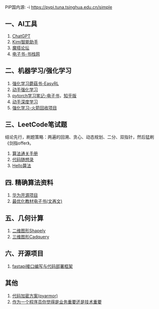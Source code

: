 PIP国内源: -i https://pypi.tuna.tsinghua.edu.cn/simple

## 一、AI工具

1. [ChatGPT](https://v2.aichatoszx.com/#/chat/1716187334795)
2. [Kimi智能助手](https://kimi.moonshot.cn/)
3. [魔搭论坛](https://www.modelscope.cn/home)
4. [电子书-书栈网](https://www.bookstack.cn/)

## 二、机器学习/强化学习

1. [强化学习蘑菇书-EasyRL](https://datawhalechina.github.io/easy-rl/)
2. [动手强化学习](https://hrl.boyuai.com/chapter/1/)
3. [pytorch学习笔记-电子书](https://pytorch.zhangxiann.com/)，[知乎版](https://zhuanlan.zhihu.com/p/265394674)
4. [动手深度学习](https://zh.d2l.ai/chapter_preface/index.html)
5. [强化学习-火箭回收项目](https://github.com/jiupinjia/rocket-recycling)

## 三、LeetCode笔试题

结论先行，刷题策略：两遍的回溯、贪心、动态规划、二分、双指针，然后猛刷《剑指offer》。

1. [算法通关手册](https://algo.itcharge.cn/10.Dynamic-Programming/01.Dynamic-Programming-Basic/)
2. [代码随想录](https://programmercarl.com/)
3. [Hello算法](https://www.hello-algo.com/chapter_computational_complexity/performance_evaluation/)

## 四. 精确算法资料

1. [华为开源项目](https://github.com/phguo/hw23?tab=readme-ov-file)
2. [最优化教材电子书(文再文)](http://faculty.bicmr.pku.edu.cn/~wenzw/optbook.html#pub)

## 五、几何计算

1. [二维图形Shapely](https://shapely.readthedocs.io/)
2. [三维图形Cadquery](https://cadquery.readthedocs.io/en/latest/intro.html)

## 六、开源项目

1. [fastapi接口编写与代码部署框架](https://github.com/dovolopor-research/python-api-template)

## 其他

1. [代码加密方案(pyarmor)](https://pyarmor.readthedocs.io/zh/stable/tutorial)
2. [作为一个程序员你觉得是业务重要还是技术重要](https://www.zhihu.com/question/14813288519/answer/1894774065593574893)

